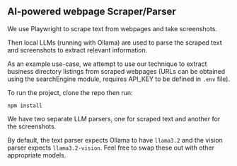## AI-powered webpage Scraper/Parser

We use Playwright to scrape text from webpages and take screenshots.

Then local LLMs (running with Ollama) are used to parse the scraped text and screenshots to extract relevant information.

As an example use-case, we attempt to use our technique to extract business directory listings from scraped webpages (URLs can be obtained using the searchEngine module, requires API_KEY to be defined in `.env` file).

To run the project, clone the repo then run:
```shell
npm install
```

We have two separate LLM parsers, one for scraped text and another for the screenshots.

By default, the text parser expects Ollama to have `llama3.2` and the vision parser expects `llama3.2-vision`. Feel free to swap these out with other appropriate models. 


